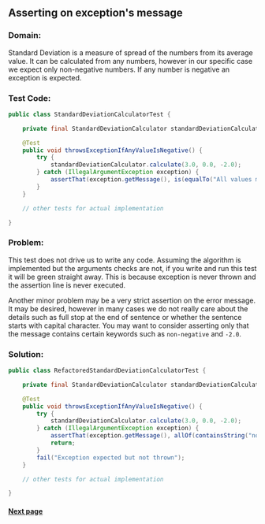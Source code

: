 ## Asserting on exception's message


### Domain:

Standard Deviation is a measure of spread of the numbers from its average value. It can be calculated from any numbers, however in our specific case we expect only non-negative numbers. If any number is negative an exception is expected.


### Test Code:

```java
public class StandardDeviationCalculatorTest {

    private final StandardDeviationCalculator standardDeviationCalculator = new StandardDeviationCalculator();

    @Test
    public void throwsExceptionIfAnyValueIsNegative() {
        try {
            standardDeviationCalculator.calculate(3.0, 0.0, -2.0);
        } catch (IllegalArgumentException exception) {
            assertThat(exception.getMessage(), is(equalTo("All values must be non-negative. One of the values was -2.0")));
        }
    }

    // other tests for actual implementation

}
```


### Problem:

This test does not drive us to write any code. Assuming the algorithm is implemented but the arguments checks are not, if you write and run this test it will be green straight away. This is because exception is never thrown and the assertion line is never executed.

Another minor problem may be a very strict assertion on the error message. It may be desired, however in many cases we do not really care about the details such as full stop at the end of sentence or whether the sentence starts with capital character. You may want to consider asserting only that the message contains certain keywords such as `non-negative` and `-2.0`.


### Solution:

```java
public class RefactoredStandardDeviationCalculatorTest {

    private final StandardDeviationCalculator standardDeviationCalculator = new StandardDeviationCalculator();

    @Test
    public void throwsExceptionIfAnyValueIsNegative() {
        try {
            standardDeviationCalculator.calculate(3.0, 0.0, -2.0);
        } catch (IllegalArgumentException exception) {
            assertThat(exception.getMessage(), allOf(containsString("non-negative"), containsString("-2.0")));
            return;
        }
        fail("Exception expected but not thrown");
    }

    // other tests for actual implementation

}
```


#### [Next page](https://github.com/Jarcionek/Bad-Practices-of-Testing/blob/master/src/java/presentation/_11_swallowing_assertion_error/description.md)
